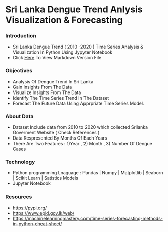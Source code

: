 # Sri Lanka Dengue Trend Anlysis Visualization & Forecasting

### Introduction
- Sri Lanka Dengue Trend ( 2010 -2020 ) Time Series Analysis &amp; Visualization In Python Using Jypyter Notebook
- Click  [Here](https://github.com/Nsadaa/Sri-Lanka-Dengue-Trend-Anlysis-Visualization/blob/main/Sri%20Lanka%20Dengue%20Cases%20Data%20Analysis%20&%20Visualization/Sri%20Lanka%20Dengue%20Cases%20Data%20Analysis%20&%20Visualization.md)
To View Markdown Version File 

### Objectives
- Analysis Of Dengue Trend In Sri Lanka
- Gain Insights From The Data
- Visualize Insights From The Data
- Identify The Time Series Trend In The Dataset
- Forecast The Future Data Using Apprpriate Time Series Model.

### About Data
- Dataset Include data from 2010 to 2020 which collected Srilanka Goverment Website ( Check References )
- Data Respresented By Months Of Each Years
- There Are Two Features : 1)Year , 2) Month , 3) Number Of Dengue Cases                                
                                                                      
### Technology
- Python programming Lnaguage : Pandas | Numpy | Matplotlib | Seaborn | Scikit Learn | Satistics Models
- Jupyter Notebook

### Resources
- https://pypi.org/
- https://www.epid.gov.lk/web/
- https://machinelearningmastery.com/time-series-forecasting-methods-in-python-cheat-sheet/
